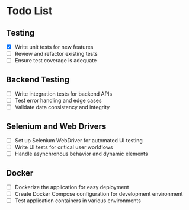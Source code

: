 # Todo List

## Testing
- [x] Write unit tests for new features
- [ ] Review and refactor existing tests
- [ ] Ensure test coverage is adequate

## Backend Testing
- [ ] Write integration tests for backend APIs
- [ ] Test error handling and edge cases
- [ ] Validate data consistency and integrity

## Selenium and Web Drivers
- [ ] Set up Selenium WebDriver for automated UI testing
- [ ] Write UI tests for critical user workflows
- [ ] Handle asynchronous behavior and dynamic elements

## Docker
- [ ] Dockerize the application for easy deployment
- [ ] Create Docker Compose configuration for development environment
- [ ] Test application containers in various environments
